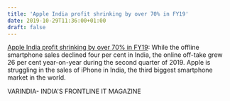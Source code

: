 ```yaml
---
title: 'Apple India profit shrinking by over 70% in FY19'
date: 2019-10-29T11:36:00+01:00
draft: false
---
```


[Apple India profit shrinking by over 70% in FY19](https://varindia.com/news/apple-india-profit-shrinking-by-over-70-in-fy19#.XbgWJhaMgW0.blogger): While the offline smartphone sales declined four per cent in India, the online off-take grew 26 per cent year-on-year during the second quarter of 2019. Apple is struggling in the sales of iPhone in India, the third biggest smartphone market in the world.  
  
VARINDIA- INDIA'S FRONTLINE IT MAGAZINE